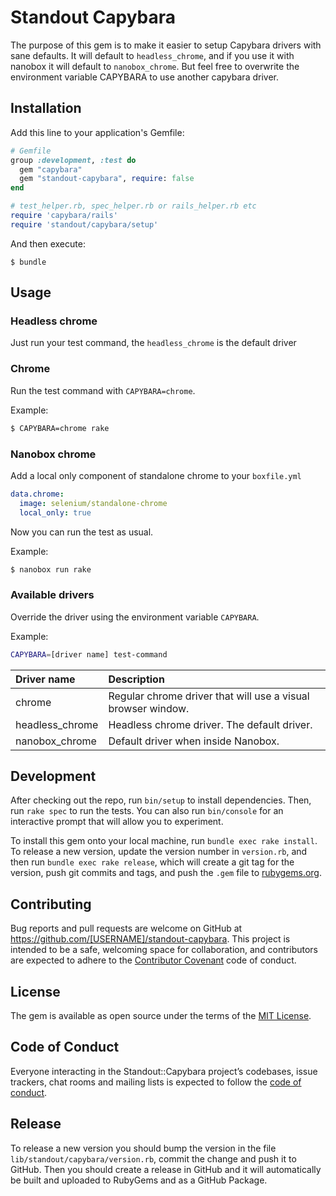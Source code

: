 # Standout Capybara

The purpose of this gem is to make it easier to setup Capybara drivers with sane defaults. It will default to `headless_chrome`, and if you use it with nanobox it will default to `nanobox_chrome`. But feel free to overwrite the environment variable CAPYBARA to use another capybara driver.

## Installation

Add this line to your application's Gemfile:

```ruby
# Gemfile
group :development, :test do
  gem "capybara"
  gem "standout-capybara", require: false
end

# test_helper.rb, spec_helper.rb or rails_helper.rb etc
require 'capybara/rails'
require 'standout/capybara/setup'
```

And then execute:

    $ bundle

## Usage

### Headless chrome

Just run your test command, the `headless_chrome` is the default driver


### Chrome

Run the test command with `CAPYBARA=chrome`.

Example:

```bash
$ CAPYBARA=chrome rake
```

### Nanobox chrome

Add a local only component of standalone chrome to your `boxfile.yml`

```yml
data.chrome:
  image: selenium/standalone-chrome
  local_only: true
```

Now you can run the test as usual.

Example:

```bash
$ nanobox run rake
```

### Available drivers

Override the driver using the environment variable `CAPYBARA`.

Example:

```bash
CAPYBARA=[driver name] test-command
```

| Driver name      | Description |
|:-----------------|:------------|
| chrome           | Regular chrome driver that will use a visual browser window. |
| headless_chrome  | Headless chrome driver. The default driver. |
| nanobox_chrome  | Default driver when inside Nanobox. |
## Development

After checking out the repo, run `bin/setup` to install dependencies. Then, run
`rake spec` to run the tests. You can also run `bin/console` for an interactive
prompt that will allow you to experiment.

To install this gem onto your local machine, run `bundle exec rake install`. To
release a new version, update the version number in `version.rb`, and then run
`bundle exec rake release`, which will create a git tag for the version, push
git commits and tags, and push the `.gem` file to
[rubygems.org](https://rubygems.org).

## Contributing

Bug reports and pull requests are welcome on GitHub at
https://github.com/[USERNAME]/standout-capybara. This project is intended to be
a safe, welcoming space for collaboration, and contributors are expected to
adhere to the [Contributor Covenant](http://contributor-covenant.org) code of
conduct.

## License

The gem is available as open source under the terms of the [MIT License](https://opensource.org/licenses/MIT).

## Code of Conduct

Everyone interacting in the Standout::Capybara project’s codebases, issue
trackers, chat rooms and mailing lists is expected to follow the [code of
conduct](https://github.com/[USERNAME]/standout-capybara/blob/master/CODE_OF_CONDUCT.md).

## Release

To release a new version you should bump the version in the file
`lib/standout/capybara/version.rb`, commit the change and push it to GitHub.
Then you should create a release in GitHub and it will automatically be built
and uploaded to RubyGems and as a GitHub Package.

